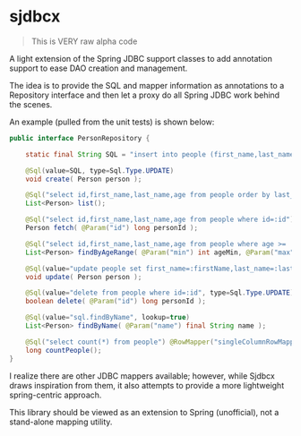 ﻿# sjdbcx

> This is VERY raw alpha code

A light extension of the Spring JDBC support classes to add annotation support to ease DAO creation and management.

The idea is to provide the SQL and mapper information as annotations to a Repository interface and then let a proxy do
all Spring JDBC work behind the scenes.

An example (pulled from the unit tests) is shown below:

```java
public interface PersonRepository {

    static final String SQL = "insert into people (first_name,last_name,age) values (:firstName,:lastName,:age)";

    @Sql(value=SQL, type=Sql.Type.UPDATE)
    void create( Person person );

    @Sql("select id,first_name,last_name,age from people order by last_name,first_name,age")
    List<Person> list();

    @Sql("select id,first_name,last_name,age from people where id=:id")
    Person fetch( @Param("id") long personId );

    @Sql("select id,first_name,last_name,age from people where age >= :min and age <= :max order by last_name,first_name,age")
    List<Person> findByAgeRange( @Param("min") int ageMin, @Param("max") int ageMax );

    @Sql(value="update people set first_name=:firstName,last_name=:lastName,age=:age where id=:id", type=Sql.Type.UPDATE)
    void update( Person person );

    @Sql(value="delete from people where id=:id", type=Sql.Type.UPDATE)
    boolean delete( @Param("id") long personId );

    @Sql(value="sql.findByName", lookup=true)
    List<Person> findByName( @Param("name") final String name );

    @Sql("select count(*) from people") @RowMapper("singleColumnRowMapper")
    long countPeople();
}
```

I realize there are other JDBC mappers available; however, while Sjdbcx draws inspiration from them, it also attempts to
provide a more lightweight spring-centric approach.

This library should be viewed as an extension to Spring (unofficial), not a stand-alone mapping utility.
